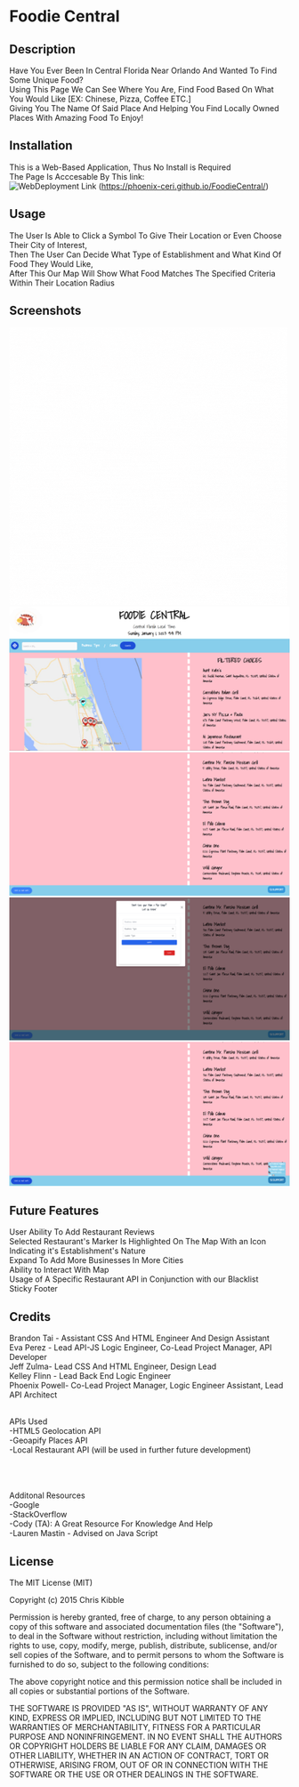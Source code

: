 # Foodie Central
## Description
Have You Ever Been In Central Florida Near Orlando And Wanted To Find Some Unique Food?
<br /> 
Using This Page We Can See Where You Are, Find Food Based On What You Would Like [EX: Chinese, Pizza, Coffee ETC.] 
<br /> 
Giving You The Name Of Said Place And Helping You Find Locally Owned Places With Amazing Food To Enjoy!

## Installation
This is a Web-Based Application, Thus No Install is Required
<br /> 
The Page Is Acccesable By This link:
<br /> 
![WebDeployment Link](https://phoenix-ceri.github.io/FoodieCentral/)
(https://phoenix-ceri.github.io/FoodieCentral/)
<br /> 

## Usage
The User Is Able to Click a Symbol To Give Their Location or Even Choose Their City of Interest, 
<br /> 
Then The User Can Decide What Type of Establishment and What Kind Of Food They Would Like, 
<br /> 
After This Our Map Will Show What Food Matches The Specified Criteria Within Their Location Radius

## Screenshots
![Foodie Central Logo](./assets/screenshots/FoodieCentralLogo.gif)
![Screenshot 1](./assets/screenshots/screenshot1.png)
![Screenshot 2](./assets/screenshots/screenshot2.png)
![Screenshot 3](./assets/screenshots/screenshot3.png)
![Screenshot 4](./assets/screenshots/screenshot4.png)

## Future Features  
User Ability To Add Restaurant Reviews
<br /> 
Selected Restaurant's Marker Is Highlighted On The Map With an Icon Indicating it's Establishment's Nature
<br /> 
Expand To Add More Businesses In More Cities
<br /> 
Ability to Interact With Map
<br />
Usage of A Specific Restaurant API in Conjunction with our Blacklist
<br />
Sticky Footer


## Credits
Brandon Tai - Assistant CSS And HTML Engineer And Design Assistant
<br /> 
Eva Perez - Lead API-JS Logic Engineer, Co-Lead Project Manager, API Developer
<br /> 
Jeff Zulma- Lead CSS And HTML Engineer, Design Lead
<br /> 
Kelley Flinn - Lead Back End Logic Engineer
<br /> 
Phoenix Powell- Co-Lead Project Manager, Logic Engineer Assistant, Lead API Architect
<br /> 
<br /> 

APIs Used 
<br /> 
-HTML5 Geolocation API
 <br /> 
-Geoapify Places API
<br />
-Local Restaurant API (will be used in further future development)
<br />
<br />
<br /> 
<br /> 
 
Additonal Resources 
<br /> 
-Google
<br /> 
-StackOverflow
<br /> 
-Cody (TA): A Great Resource For Knowledge And Help 
<br /> 
-Lauren Mastin - Advised on Java Script

## License
The MIT License (MIT)

Copyright (c) 2015 Chris Kibble

Permission is hereby granted, free of charge, to any person obtaining a copy of this software and associated documentation files (the "Software"), to deal in the Software without restriction, including without limitation the rights to use, copy, modify, merge, publish, distribute, sublicense, and/or sell copies of the Software, and to permit persons to whom the Software is furnished to do so, subject to the following conditions:

The above copyright notice and this permission notice shall be included in all copies or substantial portions of the Software.

THE SOFTWARE IS PROVIDED "AS IS", WITHOUT WARRANTY OF ANY KIND, EXPRESS OR IMPLIED, INCLUDING BUT NOT LIMITED TO THE WARRANTIES OF MERCHANTABILITY, FITNESS FOR A PARTICULAR PURPOSE AND NONINFRINGEMENT. IN NO EVENT SHALL THE AUTHORS OR COPYRIGHT HOLDERS BE LIABLE FOR ANY CLAIM, DAMAGES OR OTHER LIABILITY, WHETHER IN AN ACTION OF CONTRACT, TORT OR OTHERWISE, ARISING FROM, OUT OF OR IN CONNECTION WITH THE SOFTWARE OR THE USE OR OTHER DEALINGS IN THE SOFTWARE.
